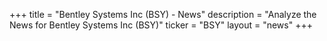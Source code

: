 +++
title = "Bentley Systems Inc (BSY) - News"
description = "Analyze the News for Bentley Systems Inc (BSY)"
ticker = "BSY"
layout = "news"
+++

